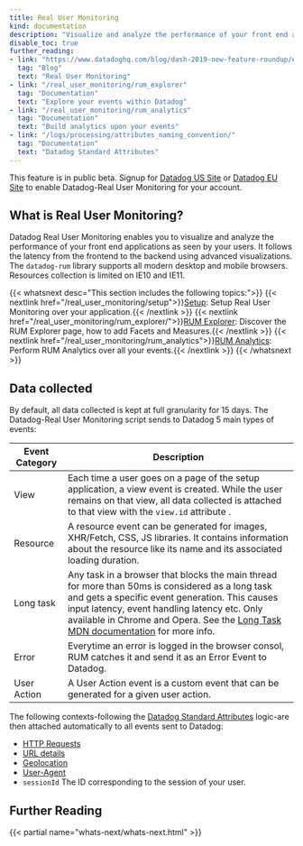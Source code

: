 ```yaml
---
title: Real User Monitoring
kind: documentation
description: "Visualize and analyze the performance of your front end applications as seen by your users."
disable_toc: true
further_reading:
- link: "https://www.datadoghq.com/blog/dash-2019-new-feature-roundup/#real-user-monitoring"
  tag: "Blog"
  text: "Real User Monitoring"
- link: "/real_user_monitoring/rum_explorer"
  tag: "Documentation"
  text: "Explore your events within Datadog"
- link: "/real_user_monitoring/rum_analytics"
  tag: "Documentation"
  text: "Build analytics upon your events"
- link: "/logs/processing/attributes_naming_convention/"
  tag: "Documentation"
  text: "Datadog Standard Attributes"
---
```


<div class="alert alert-warning">
This feature is in public beta. Signup for <a href="https://app.datadoghq.com/rum/2019signup">Datadog US Site</a> or <a href="https://app.datadoghq.eu/rum/2019signup">Datadog EU Site</a>  to enable Datadog-Real User Monitoring for your account.
</div>

## What is Real User Monitoring?

Datadog Real User Monitoring enables you to visualize and analyze the performance of your front end applications as seen by your users. It follows the latency from the frontend to the backend using advanced visualizations. The `datadog-rum` library supports all modern desktop and mobile browsers. Resources collection is limited on IE10 and IE11.

{{< whatsnext desc="This section includes the following topics:">}}
  {{< nextlink href="/real_user_monitoring/setup">}}<u>Setup</u>: Setup Real User Monitoring over your application.{{< /nextlink >}}
  {{< nextlink href="/real_user_monitoring/rum_explorer/">}}<u>RUM Explorer</u>: Discover the RUM Explorer page, how to add Facets and Measures.{{< /nextlink >}}
  {{< nextlink href="/real_user_monitoring/rum_analytics">}}<u>RUM Analytics</u>: Perform RUM Analytics over all your events.{{< /nextlink >}}
{{< /whatsnext >}}

## Data collected

By default, all data collected is kept at full granularity for 15 days. The Datadog-Real User Monitoring script sends to Datadog 5 main types of events:

| Event Category | Description                                                                                                                                                                                                                                                                                |
|----------------|--------------------------------------------------------------------------------------------------------------------------------------------------------------------------------------------------------------------------------------------------------------------------------------------|
| View           | Each time a user goes on a page of the setup application, a view event is created. While the user remains on that view, all data collected is attached to that view with the `view.id` attribute .                                                                                         |
| Resource       | A resource event can be generated for images, XHR/Fetch, CSS, JS libraries. It contains information about the resource like its name and its associated loading duration.                                                                                                                  |
| Long task      | Any task in a browser that blocks the main thread for more than 50ms is considered as a long task and gets a specific event generation. This causes input latency, event handling latency etc. Only available in Chrome and Opera. See the [Long Task MDN documentation][1] for more info. |
| Error          | Everytime an error is logged in the browser consol, RUM catches it and send it as an Error Event to Datadog.                                                                                                                                                                               |
| User Action    | A User Action event is a custom event that can be generated for a given user action.                                                                                                                                                                                                       |

The following contexts-following the [Datadog Standard Attributes][2] logic-are then attached automatically to all events sent to Datadog:

* [HTTP Requests][3]
* [URL details][4]
* [Geolocation][5]
* [User-Agent][6]
* `sessionId`	The ID corresponding to the session of your user.

## Further Reading

{{< partial name="whats-next/whats-next.html" >}}


[1]: https://developer.mozilla.org/en-US/docs/Web/API/Long_Tasks_API
[2]: /logs/processing/attributes_naming_convention
[3]: /logs/processing/attributes_naming_convention/#http-requests
[4]: /logs/processing/attributes_naming_convention/#url-details-attributes
[5]: /logs/processing/attributes_naming_convention/#geolocation
[6]: /logs/processing/attributes_naming_convention/#user-agent-attributes
